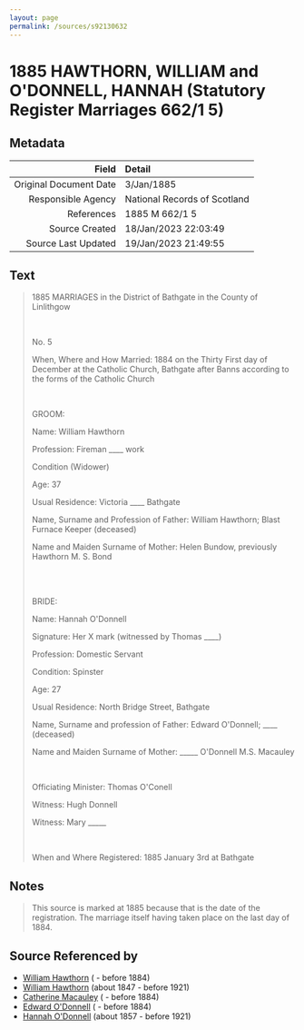 ```yaml
---
layout: page
permalink: /sources/s92130632
---
```


# 1885 HAWTHORN, WILLIAM and O'DONNELL, HANNAH (Statutory Register Marriages 662/1 5)

## Metadata

Field | Detail
---:|:---
Original Document Date | 3/Jan/1885
Responsible Agency | National Records of Scotland
References | 1885 M 662/1 5
Source Created | 18/Jan/2023 22:03:49
Source Last Updated | 19/Jan/2023 21:49:55

## Text

> 1885 MARRIAGES in the District of Bathgate in the County of Linlithgow
>
> <br/>
>
> No. 5
>
> When, Where and How Married: 1884 on the Thirty First day of December at the Catholic Church, Bathgate after Banns according to the forms of the Catholic Church
>
> <br/>
>
> GROOM:
>
> Name: William Hawthorn
>
> Profession: Fireman ____ work
>
> Condition (Widower)
>
> Age: 37
>
> Usual Residence: Victoria ____ Bathgate
>
> Name, Surname and Profession of Father: William Hawthorn; Blast Furnace Keeper (deceased)
>
> Name and Maiden Surname of Mother: Helen Bundow, previously Hawthorn M. S. Bond
>
> <br/>
>
> <br/>
>
> BRIDE:
>
> Name: Hannah O'Donnell
>
> Signature: Her X mark (witnessed by Thomas ____)
>
> Profession: Domestic Servant
>
> Condition: Spinster
>
> Age: 27
>
> Usual Residence: North Bridge Street, Bathgate
>
> Name, Surname and profession of Father: Edward O'Donnell; ____ (deceased)
>
> Name and Maiden Surname of Mother: _____ O'Donnell M.S. Macauley
>
> <br/>
>
> Officiating Minister: Thomas O'Conell
>
> Witness: Hugh Donnell
>
> Witness: Mary _____
>
> <br/>
>
> When and Where Registered: 1885 January 3rd at Bathgate
>

## Notes

> This source is marked at 1885 because that is the date of the registration. The marriage itself having taken place on the last day of 1884.
>


## Source Referenced by

* [William Hawthorn](../people/@96807032@-william-hawthorn-b-d1884.md) ( - before 1884)
* [William Hawthorn](../people/@92463484@-william-hawthorn-b1847-d1921.md) (about 1847 - before 1921)
* [Catherine Macauley](../people/@40946328@-catherine-macauley-b-d1884.md) ( - before 1884)
* [Edward O'Donnell](../people/@4921696@-edward-o'donnell-b-d1884.md) ( - before 1884)
* [Hannah O'Donnell](../people/@64641527@-hannah-o'donnell-b1857-d1921.md) (about 1857 - before 1921)
